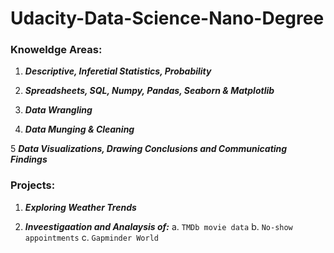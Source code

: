 # Udacity-Data-Science-Nano-Degree

### Knoweldge Areas:

1. ***Descriptive, Inferetial Statistics, Probability***

2. ***Spreadsheets, SQL, Numpy, Pandas, Seaborn & Matplotlib***

3. ***Data Wrangling***

4. ***Data Munging & Cleaning***

5 ***Data Visualizations, Drawing Conclusions and Communicating Findings***


### Projects:
1. ***Exploring Weather Trends***

2. ***Inveestigaation and Analaysis of:***
    a. ```TMDb movie data```
    b. ```No-show appointments```
    c. ```Gapminder World```
